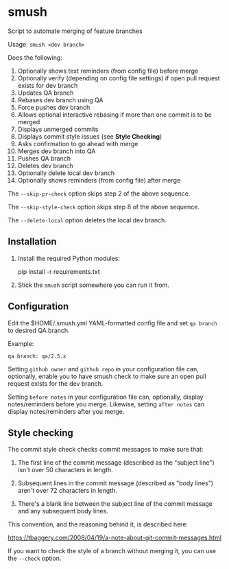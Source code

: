 smush
=====

Script to automate merging of feature branches

Usage: `smush <dev branch>`

Does the following:

1. Optionally shows text reminders (from config file) before merge
2. Optionally verify (depending on config file settings) if open pull request exists for dev branch
3. Updates QA branch
4. Rebases dev branch using QA
5. Force pushes dev branch
6. Allows optional interactive rebasing if more than one commit is to be merged
7. Displays unmerged commits
8. Displays commit style issues (see **Style Checking**)
9. Asks confirmation to go ahead with merge
10. Merges dev branch into QA
11. Pushes QA branch
12. Deletes dev branch
13. Optionally delete local dev branch
14. Optionally shows reminders (from config file) after merge

The `--skip-pr-check` option skips step 2 of the above sequence.

The `--skip-style-check` option skips step 8 of the above sequence.

The `--delete-local` option deletes the local dev branch.

Installation
------------

1. Install the required Python modules:

    pip install -r requirements.txt

2. Stick the `smush` script somewhere you can run it from.

Configuration
-------------

Edit the $HOME/.smush.yml YAML-formatted config file and set `qa branch` to desired QA branch.

Example:

    qa branch: qa/2.5.x

Setting `github owner` and `github repo` in your configuration file can, optionally, enable you
to have smush check to make sure an open pull request exists for the dev branch.

Setting `before notes` in your configuration file can, optionally, display
notes/reminders before you merge. Likewise, setting `after notes` can display
notes/reminders after you merge.

Style checking
--------------

The commit style check checks commit messages to make sure that:

1. The first line of the commit message (described as the "subject line") isn't
   over 50 characters in length.

2. Subsequent lines in the commit message (described as "body lines") aren't
   over 72 characters in length.

3. There's a blank line between the subject line of the commit message and any
   subsequent body lines.

This convention, and the reasoning behind it, is described here:

https://tbaggery.com/2008/04/19/a-note-about-git-commit-messages.html

If you want to check the style of a branch without merging it, you can use the
`--check` option.
